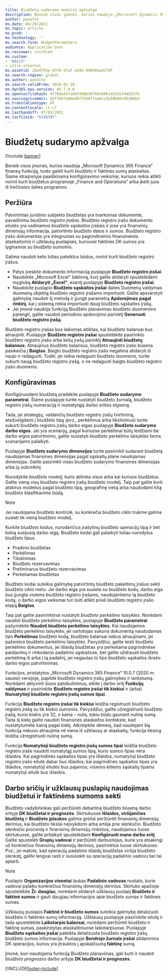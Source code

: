 ```yaml
---
title: Biudžetų sudarymo modulio apžvalga
description: Beveik visos įmonės, kurios naudoja „Microsoft Dynamics 365 Finance“ finansų funkciją, turės galėti kurti biudžeto ir faktinės sumų ataskaitas. Šiame straipsnyje paaiškinama konfigūravimo veiksmai, kuriuos reikia atlikti norint kurti biudžetus programoje „Finance and Operations“ arba įkelti juos iš trečiosios šalies programos.
author: panolte
ms.date: 04/29/2021
ms.topic: article
ms.prod: ''
ms.technology: ''
ms.search.form: BudgetParameters
audience: Application User
ms.reviewer: roschlom
ms.custom:
- "60113"
- intro-internal
ms.assetid: 28a9793e-d376-47af-a345-69046bad17df
ms.search.region: global
ms.author: panolte
ms.search.validFrom: 2016-02-28
ms.dyn365.ops.version: AX 7.0.0
ms.openlocfilehash: 9f79da43fa89fd98b3079dc69614553e74493376
ms.sourcegitcommit: 92ff867a06ed977268ffaa6cc5e58b9dc95306bd
ms.translationtype: HT
ms.contentlocale: lt-LT
ms.lasthandoff: 07/03/2021
ms.locfileid: "6338787"
---
```

# <a name="budgeting-overview"></a>Biudžetų sudarymo apžvalga

[!include [banner](../includes/banner.md)]

Beveik visos įmonės, kurios naudoja „Microsoft Dynamics 365 Finance“ finansų funkciją, turės galėti kurti biudžeto ir faktinės sumų ataskaitas. Šiame straipsnyje paaiškinama konfigūravimo veiksmai, kuriuos reikia atlikti norint kurti biudžetus programoje „Finance and Operations“ arba įkelti juos iš trečiosios šalies programos.

## <a name="overview"></a>Peržiūra

Patvirtintas juridinio subjekto biudžetas yra tvarkomas dokumente, pavadinimu *biudžeto registro įrašas*. Biudžeto registro įrašo dokumento eilutės yra vadinamos *biudžeto sąskaitos* įrašais ir jose yra finansinių dimensijų informacija, patvirtinto biudžeto datos ir sumos. Biudžeto registro įrašo dokumentas yra integruotas su pagrindinėmis finansinėmis ataskaitomis ir užklausų puslapiais, kuriuose faktinės DK sumos yra lyginamos su biudžeto sumomis. 

Galima naudoti kelis toliau pateiktus būdus, norint kurti biudžeto registro įrašus.

-   Patys įveskite dokumento informaciją puslapyje **Biudžeto registro įrašai**.
-   Naudokite „Microsoft Excel“ šabloną, kurį galite atidaryti spustelėdami mygtuką **Atidaryti „Excel“**, esantį puslapyje **Biudžeto registro įrašai**.
-   Naudokite puslapio **Biudžeto sąskaitos įrašai** dalies Duomenų valdymas duomenų objektą biudžeto registro įrašams importuoti. Galite apsvarstyti galimybę naudoti šį metodą ir įjungti parametrą **Apdorojimas** **pagal rinkinį**, kai į sistemą reikia importuoti daug biudžeto sąskaitos įrašų.
-   Jei įmonė naudoja funkciją Biudžeto planavimas biudžeto duomenims parengti, galite naudoti periodinio apdorojimo parinktį **Generuoti biudžeto registro įrašą**.

Biudžeto registro įrašas bus laikomas atliktas, kai biudžeto balansai bus atnaujinti. Puslapyje **Biudžeto registro įrašai** spustelėkite pasirinkto biudžeto registro įrašo arba kelių įrašų parinktį **Atnaujinti biudžetų balansus**. Atnaujinus biudžeto balansus, biudžeto registro įrašo būsena pasikeičia į **Baigtas**. Baigto biudžeto registro įrašo negalima atidaryti iš naujo ir redaguoti. Todėl, jei reikia redaguoti biudžeto duomenis, turite sukurti naują biudžeto registro įrašą, o ne redaguoti baigto biudžeto registro įrašo duomenis.

## <a name="configuration"></a>Konfigūravimas
Konfigūruodami biudžetą pradėkite puslapyje **Biudžeto sudarymo parametrai**. Šiame puslapyje turite nustatyti biudžeto žurnalą, biudžeto registro įrašų numeraciją ir numatytąją darbo srities elgseną.

Tada, jei strategijų, valdančių biudžeto registro įrašų tvirtinimą, atsižvelgdami į biudžeto tipą (pvz., perkėlimus arba tikslinimus) turite sukurti biudžeto registro įrašų darbo eigas puslapyje **Biudžeto sudarymo darbo eigos**. Jei yra scenarijų, pagal kuriuose perkėlimai būtų leidžiami be darbo eigos patvirtinimo, galite nustatyti biudžeto perkėlimo taisykles tiems scenarijams palaikyti. 

Puslapyje **Biudžeto sudarymo dimensijos** turite pasirinkti sudarant biudžetą naudojamas finansines dimensijas pagal sąskaitų plane naudojamas dimensijas. Galite pasirinkti visas biudžeto sudarymo finansines dimensijas arba jų subrinkinį.

Nurodykite *biudžeto modelį*, kuris atitinka visus arba kai kuriuos biudžetus. Galite vieną visų biudžeto registro įrašų biudžeto modelį. Taip pat galite kurti atskirus modelius pagal biudžeto tipą, geografinę vietą arba naudodami kitą biudžeto klasifikavimo būdą. 

> [!NOTE] 
> Jei naudojama biudžeto kontrolė, su konkrečia biudžeto ciklo trukme galima susieti tik vieną biudžeto modelį. 

Kurkite *biudžeto kodus*, nurodančius įrašytinų biudžeto operacijų tipą ir bet kokią susijusią darbo eigą. Biudžeto kodai gali palaikyti toliau nurodytus biudžeto tipus.

-   Pradinis biudžetas
-   Perkėlimas
-   Tikslinimas
-   Biudžeto rezervavimas
-   Preliminarus biudžeto rezervavimas
-   Perkeliamas biudžetas

Biudžeto kodai suteikia galimybę patvirtintų biudžeto pakeitimų įrašus sekti biudžeto ciklo metu. Jei darbo eiga yra susieta su biudžeto kodu, darbo eiga bus įjungta visiems biudžeto registro įrašams, naudojantiems tą biudžeto kodą, o darbo eigos veiksmai turi būti atlikti prieš biudžeto registro įrašo etapą **Baigtas**.  

Taip pat galite pasirinktinai nustatyti *biudžeto perkėlimo taisykles*. Norėdami naudoti biudžeto perkėlimo taisykles, puslapyje **Biudžeto parametrai** pažymėkite **Naudoti biudžeto perkėlimo taisykles**. Kai naudojamos biudžeto perkėlimo taisyklės, jei vartotojas sukuria dokumentą naudodamas tipo **Perkėlimas** biudžeto kodą, biudžeto balansai nebus atnaujinami, jei pažeistos biudžeto perkėlimo taisyklės. Pavyzdžiui, galite leisti biudžeto perkėlimo dokumentus, jei išlaidų biudžetas yra perkeliama pagrindinėse pardavimų ir rinkodaros padalinio sąskaitose, bet galite uždrausti biudžeto perkėlimą iš arba į tą padalinį, jei negautas to tipo biudžeto sąskaitos išrašo darbo eigos patvirtinimas.

Funkcijos, pristatytos „Microsoft Dynamics 365 Finance“ 10.0.7 (2020 m. sausio) versijoje, papildė biudžeto registro įrašų galimybes ir lankstumą. Norėdami aktyvinti šiuos patobulinimus, eikite į darbo sritį **Funkcijų valdymas** ir pasirinkite **Biudžeto registro įrašai tik kiekiui** ir (arba) **Numatytieji biudžeto registro įrašų sumos tipai**.

Funkcija **Biudžeto registro įrašai tik kiekiui** leidžia registruoti biudžeto registro įrašą su tik kiekio sumomis. Pavyzdžiui, galite užregistruoti biudžeto įrašą, kurio kiekis yra 32, o kaina – nulis, tokiu būdu gaunant nulinę sumą. Tada šį kiekį galite naudoti finansinės ataskaitos kontekste, kad nustatytumėte kainą pagal kiekį. Atkreipkite dėmesį, kad naudojant šią funkciją nebuvo atnaujinta nė viena iš užklausų ar ataskaitų; funkcija tiesiog leidžia užregistruoti nulinę sumą.

Funkcija **Numatytieji biudžeto registro įrašų sumos tipai** leidžia biudžeto registro įraše naudoti numatytąjį sumos tipą, kurio sumos tipas nėra išlaidos. Kai pagrindinės sąskaitos tipas yra išlaidos, numatytoji biudžeto registro įrašo eilutė dabar bus išlaidos; kai pagrindinės sąskaitos tipas yra išlaidos, numatytoji eilutės bus pajamos; visiems kitiems sąskaitų tipams numatytoji eilutė bus išlaidos.

## <a name="using-workspaces-and-inquiry-pages-to-track-budget-vs-actuals"></a>Darbo sričių ir užklausų puslapių naudojimas biudžetui ir faktinėms sumoms sekti
Biudžeto vadybininkas gali peržiūrėti dabartinę biudžeto būseną darbo srityje **DK biudžetai ir prognozės**. Skirtukuose **Išlaidos, viršijančios biudžetą** ir **Biudžeto įplaukos** galima greitai peržiūrėti finansinių dimensijų derinius, kai biudžeto tikslai neįvykdomi arba artėja prie slenksčio. Biudžeto slenksčio procentą ir finansinių dimensijų rinkinius, naudojamus tuose skirtukuose, galite pritaikyti spustelėdami **Konfigūruoti mano darbo sritį**. Galite spustelėti **Grupių vadovai** ir peržiūrėti darbuotojus, kurie yra atsakingi už konkrečius finansinių dimensijų derinius, pasirinktus tuose skirtukuose. Pvz., jei matote, kad operacijų padalinio išlaidų biudžetas viršija biudžeto slenkstį, galite lengvai rasti ir susisiekti su operacijų padalinio vadovu bei tai aptarti. 

> [!NOTE] 
> Puslapio **Organizacijos vienetai** laukas **Padalinio vadovas** nustato, kurie vadovai palaiko konkrečius finansinių dimensijų derinius. Skirtuko apačioje spustelėkite **Žr. daugiau**, norėdami atidaryti užklausų puslapį **Biudžeto ir faktinė sumos** ir gauti daugiau informacijos apie biudžeto sumas ir faktines sumas. 

Užklausų puslapis **Faktinė ir biudžeto sumos** suteikia galimybę detalizuoti biudžeto ir faktinės sumų informaciją. Užklausų puslapyje pasirinkite eilutę ir tada spustelėkite **Laikotarpio balansai**, norėdami peržiūrėti biudžeto ir faktinę sumas, paskirstytas ataskaitiniuose laikotarpiuose. Puslapyje **Biudžeto sąskaitos įrašai** pateikta detalizuota biudžeto registro įrašų biudžeto sumos informacija. Puslapyje **Bendrojo žurnalo įrašai** atidaromos DK operacijos, kurios yra įtrauktos į apskaičiuotą **faktinę** sumą. 

Įmonė, kuri naudojama funkciją Biudžeto planavimas, gali kurti ir naudoti *biudžeto prognozes* darbo srityje **DK biudžetai ir prognozės**.





[!INCLUDE[footer-include](../../includes/footer-banner.md)]
